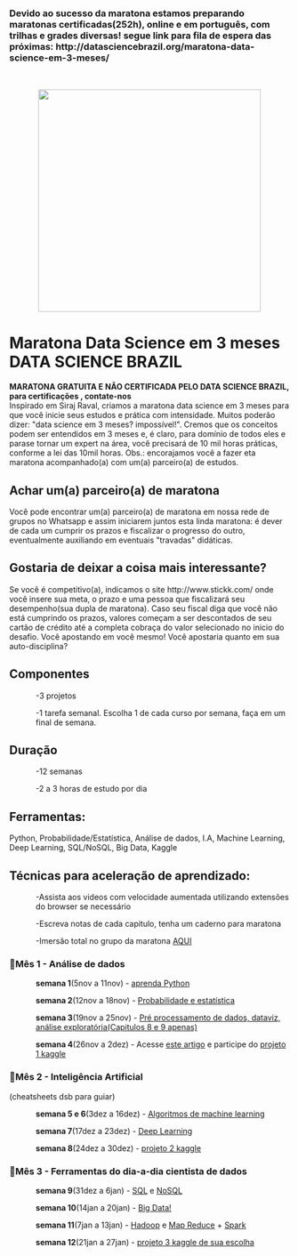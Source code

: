 <h3>Devido ao sucesso da maratona estamos preparando maratonas certificadas(252h), online e em português, com trilhas e grades diversas! segue link para fila de espera das próximas: http://datasciencebrazil.org/maratona-data-science-em-3-meses/</h3><br>
<p style="text-align:center;"><img src="https://uploaddeimagens.com.br/images/001/699/281/original/maratona_dsb.png?1541002812" width="400" height="400" align="center"></p>
<h1>Maratona Data Science em 3 meses DATA SCIENCE BRAZIL</h1>
<b>MARATONA GRATUITA E NÃO CERTIFICADA PELO DATA SCIENCE BRAZIL, para certificações , contate-nos</b><br>
Inspirado em Siraj Raval, criamos a maratona data science em 3 meses para que você inicie seus estudos e prática com intensidade. Muitos poderão dizer: "data science em 3 meses? impossível!". Cremos que os conceitos podem ser entendidos em 3 meses e, é claro, para domínio de todos eles e parase tornar um expert na área, você precisará de 10 mil horas práticas, conforme a lei das 10mil horas. Obs.: encorajamos você a fazer eta maratona acompanhado(a) com um(a) parceiro(a) de estudos.
<h2>Achar um(a) parceiro(a) de maratona</h2>
Você pode encontrar um(a) parceiro(a) de maratona em nossa rede de grupos no Whatsapp e assim iniciarem juntos esta linda maratona: é dever de cada um cumprir os prazos e fiscalizar o progresso do outro, eventualmente auxiliando em eventuais "travadas" didáticas.
<h2>Gostaria de deixar a coisa mais interessante?</h2>
Se você é competitivo(a), indicamos o site http://www.stickk.com/ onde você insere sua meta, o prazo e uma pessoa que fiscalizará seu desempenho(sua dupla de maratona). Caso seu fiscal diga que você não está cumprindo os prazos, valores começam a ser descontados de seu cartão de crédito até a completa cobraça do valor selecionado no inicio do desafio. Você apostando em você mesmo! Você apostaria quanto em sua auto-disciplina?
<h2>Componentes</h2>
<ol>
<ul>-3 projetos</ul>
<ul>-1 tarefa semanal. Escolha 1 de cada curso por semana, faça em um final de semana.</ul>
</ol>
<h2>Duração</h2>
<ol>
<ul>-12 semanas</ul>
<ul>-2 a 3 horas de estudo por dia</ul>
</ol>
<h2>Ferramentas:</h2>
Python, Probabilidade/Estatística, Análise de dados, I.A, Machine Learning, Deep Learning, SQL/NoSQL, Big Data, Kaggle
<h2>Técnicas para aceleração de aprendizado:</h2>
<ol>
<ul>-Assista aos videos com velocidade aumentada utilizando extensões do browser se necessário</ul>
<ul>-Escreva notas de cada capitulo, tenha um caderno para maratona</ul>
<ul>-Imersão total no grupo da maratona <a href="https://chat.whatsapp.com/CpSlikjpDzK3bfId7UIds2">AQUI</ul></a>
</ol>
<h3>🔴Mês 1 - Análise de dados</h3>
<ol>
<ul><b>semana 1</b>(5nov a 11nov) - <a href="https://solyd.com.br/treinamentos/python-basico">aprenda Python</ul></a>
<ul><b>semana 2</b>(12nov a 18nov) - <a href="https://www.learncafe.com/cursos/curso-de-estatistica-e-probabilidade---escolha-o-video-pelo-assunto-que-esta-abaixo:-4">Probabilidade e estatística</ul></a>
<ul><b>semana 3</b>(19nov a 25nov) - <a href="https://www.datascienceacademy.com.br/course?courseid=python-fundamentos">Pré processamento de dados, dataviz, análise exploratória(Capitulos 8 e 9 apenas)</ul></a>
<ul><b>semana 4</b>(26nov a 2dez) - Acesse <a href="http://mundoia.com.br/tutorial/conheca-o-kaggle-e-participe-da-sua-primeira-competicao-de-machine-learning/">este artigo</a> e participe do <a href="https://www.kaggle.com/c/titanic">projeto 1 kaggle</ul></a>
</ol>
<h3>🔴Mês 2 - Inteligência Artificial</h3>
(cheatsheets dsb para guiar)
<ol>
<ul><b>semana 5 e 6</b>(3dez a 16dez) - <a href="http://cursos.leg.ufpr.br/ML4all/">Algoritmos de machine learning</ul></a>
<ul><b>semana 7</b>(17dez a 23dez) - <a href="https://www.youtube.com/playlist?list=PL4OAe-tL47sbzwP6pWR6NQ5ESOt-Ktrih">Deep Learning</ul></a>
<ul><b>semana 8</b>(24dez a 30dez) - <a href="https://www.kaggle.com/c/house-prices-advanced-regression-techniques">projeto 2 kaggle</ul></a>
</ol>
<h3>🔴Mês 3 - Ferramentas do dia-a-dia cientista de dados</h3>
<ol>
  <ul><b>semana 9</b>(31dez a 6jan) - <a href="https://www.cursoemvideo.com/course/curso-banco-dados-mysql/">SQL</a> e <a href="https://www.youtube.com/playlist?list=PL4OAe-tL47sZeAX1LXxSZxXtqj1fYGkF1">NoSQL</ul></a>
<ul><b>semana 10</b>(14jan a 20jan) - <a href="https://www.datascienceacademy.com.br/course?courseid=big-data-fundamentos">Big Data!</ul></a>
<ul><b>semana 11</b>(7jan a 13jan) - <a href="https://www.bigdatauniversity.com.br/courses/BDUPT/BD001PT/2015/about">Hadoop</a> e <a href="https://www.bigdatauniversity.com.br/courses/BDUPT/BD010PT/2015/about">Map Reduce</a> + <a href="https://www.bigdatauniversity.com.br/courses/BDUPT/BD095PT/2015/about">Spark</ul></a>
<ul><b>semana 12</b>(21jan a 27jan) - <a href="https://www.kaggle.com/competitions?sortBy=grouped&group=general&page=1&pageSize=20&category=gettingStarted">projeto 3 kaggle de sua escolha</ul></a>
</ol>
